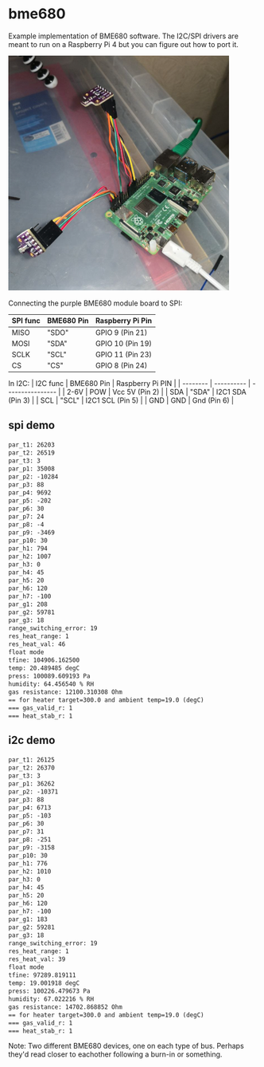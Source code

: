 # bme680

Example implementation of BME680 software. The I2C/SPI drivers are meant to run on a Raspberry Pi 4 but you can figure out how to port it.


![Raspberry Pi](.gitea/pi.png)

Connecting the purple BME680 module board to SPI:

| SPI func | BME680 Pin | Raspberry Pi Pin |
| -------- | ---------- | ---------------- |
| MISO     | "SDO"      | GPIO 9 (Pin 21)  |
| MOSI     | "SDA"      | GPIO 10 (Pin 19) |
| SCLK     | "SCL"      | GPIO 11 (Pin 23) |
| CS       | "CS"       | GPIO 8 (Pin 24)  |

In I2C:
| I2C func | BME680 Pin | Raspberry Pi PIN |
| -------- | ---------- | ---------------- |
| 2-6V     | POW        | Vcc 5V (Pin 2)   |
| SDA      | "SDA"      | I2C1 SDA (Pin 3) |
| SCL      | "SCL"      | I2C1 SCL (Pin 5) |
| GND      | GND        | Gnd      (Pin 6) |


## spi demo
```
par_t1: 26203
par_t2: 26519
par_t3: 3
par_p1: 35008
par_p2: -10284
par_p3: 88
par_p4: 9692
par_p5: -202
par_p6: 30
par_p7: 24
par_p8: -4
par_p9: -3469
par_p10: 30
par_h1: 794
par_h2: 1007
par_h3: 0
par_h4: 45
par_h5: 20
par_h6: 120
par_h7: -100
par_g1: 208
par_g2: 59781
par_g3: 18
range_switching_error: 19
res_heat_range: 1
res_heat_val: 46
float mode
tfine: 104906.162500
temp: 20.489485 degC
press: 100089.609193 Pa
humidity: 64.456540 % RH
gas resistance: 12100.310308 Ohm
== for heater target=300.0 and ambient temp=19.0 (degC)
=== gas_valid_r: 1
=== heat_stab_r: 1
```

## i2c demo
```
par_t1: 26125
par_t2: 26370
par_t3: 3
par_p1: 36262
par_p2: -10371
par_p3: 88
par_p4: 6713
par_p5: -103
par_p6: 30
par_p7: 31
par_p8: -251
par_p9: -3158
par_p10: 30
par_h1: 776
par_h2: 1010
par_h3: 0
par_h4: 45
par_h5: 20
par_h6: 120
par_h7: -100
par_g1: 183
par_g2: 59281
par_g3: 18
range_switching_error: 19
res_heat_range: 1
res_heat_val: 39
float mode
tfine: 97289.819111
temp: 19.001918 degC
press: 100226.479673 Pa
humidity: 67.022216 % RH
gas resistance: 14702.868852 Ohm
== for heater target=300.0 and ambient temp=19.0 (degC)
=== gas_valid_r: 1
=== heat_stab_r: 1
```

Note: Two different BME680 devices, one on each type of bus. Perhaps they'd read closer to eachother following a burn-in or something.

